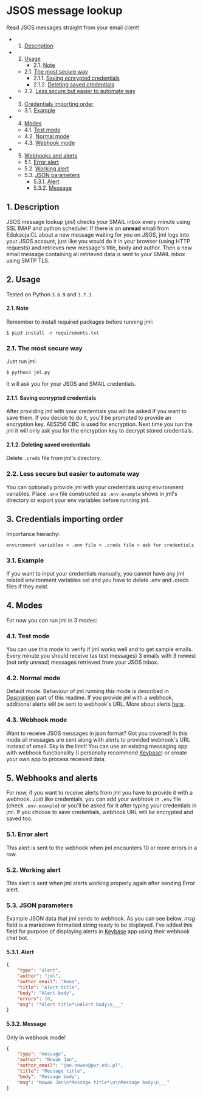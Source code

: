 # JSOS message lookup
Read JSOS messages straight from your email client!
<!-- vscode-markdown-toc -->
* 1. [Description](#Description)
* 2. [Usage](#Usage)
		* 2.1. [Note](#Note)
	* 2.1. [The most secure way](#Themostsecureway)
		* 2.1.1. [Saving ecnrypted credentials](#Savingecnryptedcredentials)
		* 2.1.2. [Deleting saved credentials](#Deletingsavedcredentials)
	* 2.2. [Less secure but easier to automate way](#Lesssecurebuteasiertoautomateway)
* 3. [Credentials importing order](#Credentialsimportingorder)
	* 3.1. [Example](#Example)
* 4. [Modes](#Modes)
	* 4.1. [Test mode](#Testmode)
	* 4.2. [Normal mode](#Normalmode)
	* 4.3. [Webhook mode](#Webhookmode)
* 5. [Webhooks and alerts](#Webhooksandalerts)
	* 5.1. [Error alert](#Erroralert)
	* 5.2. [Working alert](#Workingalert)
	* 5.3. [JSON parameters](#JSONparameters)
		* 5.3.1. [Alert](#Alert)
		* 5.3.2. [Message](#Message)

<!-- vscode-markdown-toc-config
	numbering=true
	autoSave=true
	/vscode-markdown-toc-config -->
<!-- /vscode-markdown-toc -->

##  1. <a name='Description'></a>Description
JSOS message lookup (*jml*) checks your SMAIL inbox every minute using SSL IMAP and python scheduler. If there is an **unread** email from Edukacja.CL about a new message waiting for you on JSOS, jml logs into your JSOS account, just like you would do it in your browser (using HTTP requests) and retrieves new message's title, body and author. Then a new email message containing all retrieved data is sent to your SMAIL inbox using SMTP TLS.  

##  2. <a name='Usage'></a>Usage
Tested on Python `3.6.9` and `3.7.3`. 

####  2.1. <a name='Note'></a>Note
Remember to install required packages before running jml: 
```
$ pip3 install -r requirements.txt
```

###  2.1. <a name='Themostsecureway'></a>The most secure way
Just run jml:
```
$ python3 jml.py
```
It will ask you for your JSOS and SMAIL credentials.

####  2.1.1. <a name='Savingecnryptedcredentials'></a>Saving ecnrypted credentials
After providing jml with your credentials you will be asked if you want to save them. If you decide to do it, you'll be prompted to provide an encryption key. AES256 CBC is used for encryption. Next time you run the jml it will only ask you for the encryption key to decrypt stored credentials. 

####  2.1.2. <a name='Deletingsavedcredentials'></a>Deleting saved credentials
Delete `.creds` file from jml's directory.

###  2.2. <a name='Lesssecurebuteasiertoautomateway'></a>Less secure but easier to automate way
You can optionally provide jml with your credentials using environment variables. Place `.env` file constructed as `.env.example` shows in jml's directory or export your env variables before running jml.

##  3. <a name='Credentialsimportingorder'></a>Credentials importing order
Importance hierachy:
```
environment variables > .env file > .creds file > ask for credentials
```
###  3.1. <a name='Example'></a>Example
If you want to input your credentials manually, you cannot have any jml related environment variables set and you have to delete .env and .creds files if they exist.

##  4. <a name='Modes'></a>Modes
For now you can run jml in 3 modes:

###  4.1. <a name='Testmode'></a>Test mode
You can use this mode to verify if jml works well and to get sample emails. Every minute you should receive (as test messages) 3 emails with 3 newest (not only unread) messages retrieved from your JSOS inbox. 

###  4.2. <a name='Normalmode'></a>Normal mode
Default mode. Behaviour of jml running this mode is described in [*Description*](#Description) part of this readme. If you provide jml with a webhook, additional alerts will be sent to webhook's URL. More about alerts [here](#Webhooksandalerts).

###  4.3. <a name='Webhookmode'></a>Webhook mode
Want to receive JSOS messages in json format? Got you covered! In this mode all messages are sent along with alerts to provided webhook's URL instead of email. Sky is the limit! You can use an existing messaging app with webhook functionality (I personally recommend [Keybase](https://keybase.io)) or create your own app to process received data.

##  5. <a name='Webhooksandalerts'></a>Webhooks and alerts
For now, if you want to receive alerts from jml you have to provide it with a webhook. Just like credentials, you can add your webhook in `.env` file (check `.env.example`) or you'll be asked for it after typing your credentials in jml. If you choose to save credentials, webhook URL will be encrypted and saved too. 
###  5.1. <a name='Erroralert'></a>Error alert
This alert is sent to the webhook when jml encounters 10 or more errors in a row.
###  5.2. <a name='Workingalert'></a>Working alert
This alert is sent when jml starts working properly again after sending Error alert.
###  5.3. <a name='JSONparameters'></a>JSON parameters
Example JSON data that jml sends to webhook. As you can see below, *msg* field is a markdown formatted string ready to be displayed. I've added this field for purpose of displaying alerts in [Keybase](https://keybase.o) app using their webhook chat bot.
####  5.3.1. <a name='Alert'></a>Alert
```json
{
    "type": "alert",
    "author": "jml",
    "author_email": "None",
    "title": "Alert title",
    "body": "Alert body",
    "errors": 10,
    "msg": "*Alert title*\nAlert body\n___"
}
```
####  5.3.2. <a name='Message'></a>Message
Only in webhook mode!
```json
{
    "type": "message",
    "author": "Nowak Jan",
    "author_email": "jan.nowak@pwr.edu.pl",
    "title": "Message title",
    "body": "Message body",
    "msg": "Nowak Jan\n*Message title*\n\nMessage body\n___"
}
```